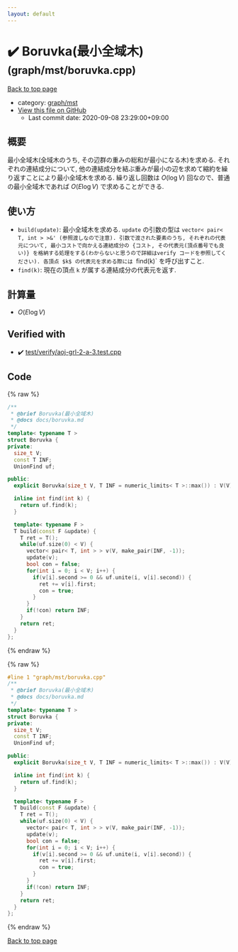 ```yaml
---
layout: default
---
```


<!-- mathjax config similar to math.stackexchange -->
<script type="text/javascript" async
  src="https://cdnjs.cloudflare.com/ajax/libs/mathjax/2.7.5/MathJax.js?config=TeX-MML-AM_CHTML">
</script>
<script type="text/x-mathjax-config">
  MathJax.Hub.Config({
    TeX: { equationNumbers: { autoNumber: "AMS" }},
    tex2jax: {
      inlineMath: [ ['$','$'] ],
      processEscapes: true
    },
    "HTML-CSS": { matchFontHeight: false },
    displayAlign: "left",
    displayIndent: "2em"
  });
</script>

<script type="text/javascript" src="https://cdnjs.cloudflare.com/ajax/libs/jquery/3.4.1/jquery.min.js"></script>
<script src="https://cdn.jsdelivr.net/npm/jquery-balloon-js@1.1.2/jquery.balloon.min.js" integrity="sha256-ZEYs9VrgAeNuPvs15E39OsyOJaIkXEEt10fzxJ20+2I=" crossorigin="anonymous"></script>
<script type="text/javascript" src="../../../assets/js/copy-button.js"></script>
<link rel="stylesheet" href="../../../assets/css/copy-button.css" />


# :heavy_check_mark: Boruvka(最小全域木) <small>(graph/mst/boruvka.cpp)</small>

<a href="../../../index.html">Back to top page</a>

* category: <a href="../../../index.html#51f95ed2fd9ed3be34f576d38fbd25a2">graph/mst</a>
* <a href="{{ site.github.repository_url }}/blob/master/graph/mst/boruvka.cpp">View this file on GitHub</a>
    - Last commit date: 2020-09-08 23:29:00+09:00




## 概要

最小全域木(全域木のうち, その辺群の重みの総和が最小になる木)を求める. それぞれの連結成分について, 他の連結成分を結ぶ重みが最小の辺を求めて縮約を繰り返すことにより最小全域木を求める. 繰り返し回数は $O(\log V)$ 回なので、普通の最小全域木であれば $O(E \log V)$ で求めることができる.

## 使い方
* `build(update)`: 最小全域木を求める. `update` の引数の型は `vector< pair< T, int > >&' (参照渡しなので注意). 引数で渡された要素のうち, それぞれの代表元について, 最小コストで向かえる連結成分の {コスト, その代表元(頂点番号でも良い)} を格納する処理をする(わからないと思うので詳細はverify コードを参照してください). 各頂点 $k$ の代表元を求める際には `find(k)` を呼び出すこと.
* `find(k)`: 現在の頂点 `k` が属する連結成分の代表元を返す.

## 計算量

* $O(E \log V)$


## Verified with

* :heavy_check_mark: <a href="../../../verify/test/verify/aoj-grl-2-a-3.test.cpp.html">test/verify/aoj-grl-2-a-3.test.cpp</a>


## Code

<a id="unbundled"></a>
{% raw %}
```cpp
/**
 * @brief Boruvka(最小全域木)
 * @docs docs/boruvka.md
 */
template< typename T >
struct Boruvka {
private:
  size_t V;
  const T INF;
  UnionFind uf;

public:
  explicit Boruvka(size_t V, T INF = numeric_limits< T >::max()) : V(V), uf(V), INF(INF) {}

  inline int find(int k) {
    return uf.find(k);
  }

  template< typename F >
  T build(const F &update) {
    T ret = T();
    while(uf.size(0) < V) {
      vector< pair< T, int > > v(V, make_pair(INF, -1));
      update(v);
      bool con = false;
      for(int i = 0; i < V; i++) {
        if(v[i].second >= 0 && uf.unite(i, v[i].second)) {
          ret += v[i].first;
          con = true;
        }
      }
      if(!con) return INF;
    }
    return ret;
  }
};

```
{% endraw %}

<a id="bundled"></a>
{% raw %}
```cpp
#line 1 "graph/mst/boruvka.cpp"
/**
 * @brief Boruvka(最小全域木)
 * @docs docs/boruvka.md
 */
template< typename T >
struct Boruvka {
private:
  size_t V;
  const T INF;
  UnionFind uf;

public:
  explicit Boruvka(size_t V, T INF = numeric_limits< T >::max()) : V(V), uf(V), INF(INF) {}

  inline int find(int k) {
    return uf.find(k);
  }

  template< typename F >
  T build(const F &update) {
    T ret = T();
    while(uf.size(0) < V) {
      vector< pair< T, int > > v(V, make_pair(INF, -1));
      update(v);
      bool con = false;
      for(int i = 0; i < V; i++) {
        if(v[i].second >= 0 && uf.unite(i, v[i].second)) {
          ret += v[i].first;
          con = true;
        }
      }
      if(!con) return INF;
    }
    return ret;
  }
};

```
{% endraw %}

<a href="../../../index.html">Back to top page</a>

